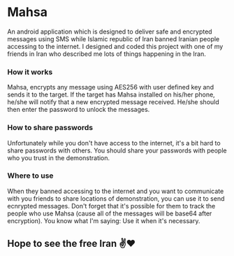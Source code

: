 
# Mahsa
An android application which is designed to deliver safe and encrypted messages using SMS while Islamic republic of Iran banned Iranian people accessing to the internet. I designed and coded this project with one of my friends in Iran who described me lots of things happening in the Iran.

### How it works
Mahsa, encrypts any message using AES256 with user defined key and sends it to the target. If the target has Mahsa installed on his/her phone, he/she will notify that a new encrypted message received. He/she should then enter the password to unlock the messages.

### How to share passwords
Unfortunately while you don't have access to the internet, it's a bit hard to share passwords with others. You should share your passwords with people who you trust in the demonstration.

### Where to use
When they banned accessing to the internet and you want to communicate with you friends to share locations of demonstration, you can use it to send ecnrypted messages. Don't forget that it's possible for them to track the people who use Mahsa (cause all of the messages will be base64 after encryption). You know what I'm saying: Use it when it's necessary.

## Hope to see the free Iran ✌️❤